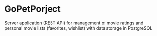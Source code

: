 # GoPetPorject
Server application (REST API) for management of movie ratings and personal movie lists (favorites, wishlist) with data storage in PostgreSQL
